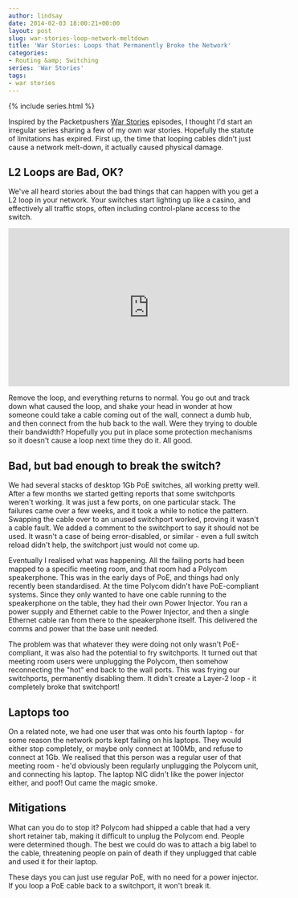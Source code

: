 ```yaml
---
author: lindsay
date: 2014-02-03 18:00:21+00:00
layout: post
slug: war-stories-loop-network-meltdown
title: 'War Stories: Loops that Permanently Broke the Network'
categories:
- Routing &amp; Switching
series: 'War Stories'
tags:
- war stories
---
```


{% include series.html %}

Inspired by the Packetpushers [War Stories](http://packetpushers.net/show-173-war-stories-from-the-hot-aisle-the-nightmare-before-christmas-part-1/) episodes, I thought I'd start an irregular series sharing a few of my own war stories. Hopefully the statute of limitations has expired. First up, the time that looping cables didn't just cause a network melt-down, it actually caused physical damage.


## L2 Loops are Bad, OK?


We've all heard stories about the bad things that can happen with you get a L2 loop in your network. Your switches start lighting up like a casino, and effectively all traffic stops, often including control-plane access to the switch.

<iframe width="560" height="315" src="https://www.youtube.com/embed/g7-FADwzycY?ecver=1" frameborder="0" allowfullscreen></iframe>

Remove the loop, and everything returns to normal. You go out and track down what caused the loop, and shake your head in wonder at how someone could take a cable coming out of the wall, connect a dumb hub, and then connect from the hub back to the wall. Were they trying to double their bandwidth? Hopefully you put in place some protection mechanisms so it doesn't cause a loop next time they do it. All good.


## Bad, but bad enough to break the switch?


We had several stacks of desktop 1Gb PoE switches, all working pretty well. After a few months we started getting reports that some switchports weren't working. It was just a few ports, on one particular stack. The failures came over a few weeks, and it took a while to notice the pattern. Swapping the cable over to an unused switchport worked, proving it wasn't a cable fault. We added a comment to the switchport to say it should not be used. It wasn't a case of being error-disabled, or similar - even a full switch reload didn't help, the switchport just would not come up.

Eventually I realised what was happening. All the failing ports had been mapped to a specific meeting room, and that room had a Polycom speakerphone. This was in the early days of PoE, and things had only recently been standardised. At the time Polycom didn't have PoE-compliant systems. Since they only wanted to have one cable running to the speakerphone on the table, they had their own Power Injector. You ran a power supply and Ethernet cable to the Power Injector, and then a single Ethernet cable ran from there to the speakerphone itself. This delivered the comms and power that the base unit needed.

The problem was that whatever they were doing not only wasn't PoE-compliant, it was also had the potential to fry switchports. It turned out that meeting room users were unplugging the Polycom, then somehow reconnecting the "hot" end back to the wall ports. This was frying our switchports, permanently disabling them. It didn't create a Layer-2 loop - it completely broke that switchport!


## Laptops too


On a related note, we had one user that was onto his fourth laptop - for some reason the network ports kept failing on his laptops. They would either stop completely, or maybe only connect at 100Mb, and refuse to connect at 1Gb. We realised that this person was a regular user of that meeting room - he'd obviously been regularly unplugging the Polycom unit, and connecting his laptop. The laptop NIC didn't like the power injector either, and poof! Out came the magic smoke.


## Mitigations


What can you do to stop it? Polycom had shipped a cable that had a very short retainer tab, making it difficult to unplug the Polycom end. People were determined though. The best we could do was to attach a big label to the cable, threatening people on pain of death if they unplugged that cable and used it for their laptop.

These days you can just use regular PoE, with no need for a power injector. If you loop a PoE cable back to a switchport, it won't break it.
